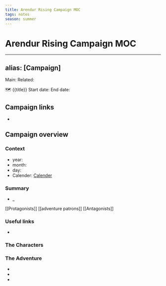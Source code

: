 ```yaml
---
title: Arendur Rising Campaign MOC
tags: notes
season: summer
---
```

 
# Arendur Rising Campaign MOC
---
alias: [Campaign]
---
Main: Related:

🗺
{{title}}
Start date:
End date:

## Campaign links
- 

## Campaign overview
### Context
- year:
- month: 
- day: 
- Calender: [Calender](https://app.fantasy-calendar.com/calendars/5b60db7a738c2bda2fcd86d9775fce29)

### Summary
- _

[[Protagonists]]
[[adventure patrons]]
[[Antagonists]]
### Useful links
- 

### The Characters
### The Adventure
- 
- 
- 

